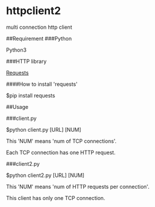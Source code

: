 httpclient2
===========

multi connection http client

##Requirement
###Python

Python3

###HTTP library

[Requests](http://docs.python-requests.org/en/master/#)


####How to install 'requests'

$pip install requests

##Usage

###client.py

$python client.py [URL] [NUM]

This 'NUM' means 'num of TCP connections'.

Each TCP connection has one HTTP request.

###client2.py

$python client2.py [URL] [NUM]

This 'NUM' means 'num of HTTP requests per connection'.

This client has only one TCP connection.